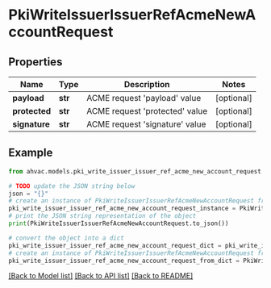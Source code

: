 # PkiWriteIssuerIssuerRefAcmeNewAccountRequest


## Properties

Name | Type | Description | Notes
------------ | ------------- | ------------- | -------------
**payload** | **str** | ACME request &#39;payload&#39; value | [optional] 
**protected** | **str** | ACME request &#39;protected&#39; value | [optional] 
**signature** | **str** | ACME request &#39;signature&#39; value | [optional] 

## Example

```python
from ahvac.models.pki_write_issuer_issuer_ref_acme_new_account_request import PkiWriteIssuerIssuerRefAcmeNewAccountRequest

# TODO update the JSON string below
json = "{}"
# create an instance of PkiWriteIssuerIssuerRefAcmeNewAccountRequest from a JSON string
pki_write_issuer_issuer_ref_acme_new_account_request_instance = PkiWriteIssuerIssuerRefAcmeNewAccountRequest.from_json(json)
# print the JSON string representation of the object
print(PkiWriteIssuerIssuerRefAcmeNewAccountRequest.to_json())

# convert the object into a dict
pki_write_issuer_issuer_ref_acme_new_account_request_dict = pki_write_issuer_issuer_ref_acme_new_account_request_instance.to_dict()
# create an instance of PkiWriteIssuerIssuerRefAcmeNewAccountRequest from a dict
pki_write_issuer_issuer_ref_acme_new_account_request_from_dict = PkiWriteIssuerIssuerRefAcmeNewAccountRequest.from_dict(pki_write_issuer_issuer_ref_acme_new_account_request_dict)
```
[[Back to Model list]](../README.md#documentation-for-models) [[Back to API list]](../README.md#documentation-for-api-endpoints) [[Back to README]](../README.md)


